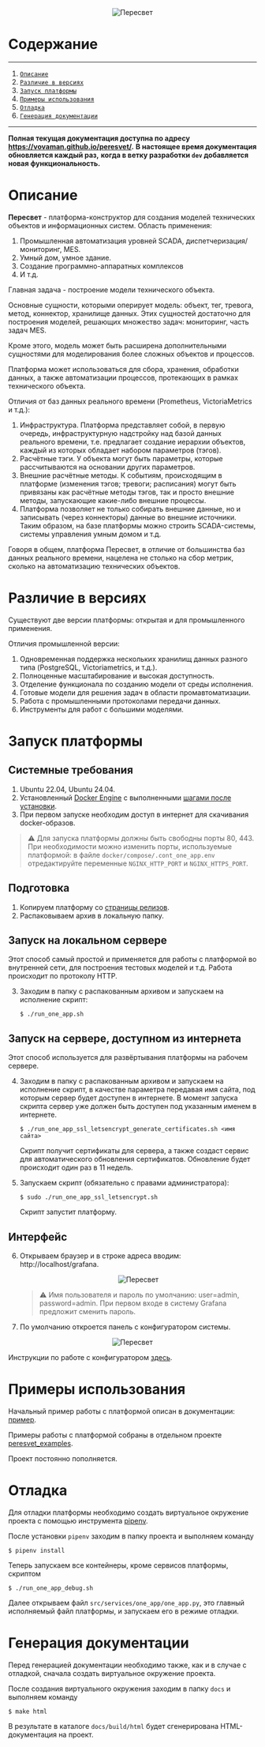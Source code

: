 <div style="text-align: center;">
   <img src="pics/logo.png" alt="Пересвет" />
</div>

# Содержание

---

1. [`Описание`](#description)
2. [`Различие в версиях`](#versions)
3. [`Запуск платформы`](#running)
4. [`Примеры использования`](#examples)
5. [`Отладка`](#debugging)
6. [`Генерация документации`](#make_docs)

---

**Полная текущая документация доступна по адресу https://vovaman.github.io/peresvet/.**
**В настоящее время документация обновляется каждый раз,**
**когда в ветку разработки `dev` добавляется**
**новая функциональность.**

# <a name="description"></a>Описание

**Пересвет** - платформа-конструктор для создания моделей технических объектов и информационных систем.
Область применения: 

1. Промышленная автоматизация уровней SCADA, диспетчеризация/мониторинг, MES.
2. Умный дом, умное здание.
3. Создание программно-аппаратных комплексов
4. И т.д.

Главная задача - построение модели технического объекта.

Основные сущности, которыми оперирует модель: объект, тег, тревога, метод, коннектор, хранилище данных.
Этих сущностей достаточно для построения моделей, решающих множество задач: мониторинг, часть задач MES.

Кроме этого, модель может быть расширена дополнительными сущностями для моделирования более сложных
объектов и процессов.

Платформа может использоваться для сбора, хранения, обработки данных, а также
автоматизации процессов, протекающих в рамках технического объекта.

Отличия от баз данных реального времени (Prometheus, VictoriaMetrics и т.д.):

1. Инфраструктура. Платформа представляет собой, в первую очередь,
   инфраструктурную надстройку над базой данных реального времени,
   т.е. предлагает создание иерархии объектов, каждый из которых обладает
   набором параметров (тэгов).
2. Расчётные тэги. У объекта могут быть параметры, которые рассчитываются
   на основании других параметров.
3. Внешние расчётные методы. К событиям, происходящим в платформе
   (изменения тэгов; тревоги; расписания) могут быть привязаны как
   расчётные методы тэгов, так и просто внешние методы,
   запускающие какие-либо внешние процессы.
4. Платформа позволяет не только собирать внешние данные, но и записывать
   (через коннекторы) данные во внешние источники.
   Таким образом, на базе платформы можно строить SCADA-системы,
   системы управления умным домом и т.д.

Говоря в общем, платформа Пересвет, в отличие от большинства баз данных
реального времени, нацелена не столько на сбор метрик,
сколько на автоматизацию технических объектов.

# <a name="versions"></a>Различие в версиях
Существуют две версии платформы: открытая и для промышленного применения.

Отличия промышленной версии:

1. Одновременная поддержка нескольких хранилищ данных разного типа (PostgreSQL, Victoriametrics, и т.д.).
2. Полноценные масштабирование и высокая доступность.
3. Отделение функционала по созданию модели от среды исполнения.
4. Готовые модели для решения задач в области промавтоматизации.
5. Работа с промышленными протоколами передачи данных.
6. Инструменты для работ с большими моделями.

# <a name="running"></a> Запуск платформы

## Системные требования

1. Ubuntu 22.04, Ubuntu 24.04.
2. Установленный [Docker Engine](https://docs.docker.com/engine/install/ubuntu/) 
   с выполненными [шагами после установки](https://docs.docker.com/engine/install/linux-postinstall/).
3. При первом запуске необходим доступ в интернет для скачивания docker-образов.

> :warning: Для запуска платформы должны быть свободны порты 80, 443.
> При необходимости можно изменить порты, используемые платформой:
> в файле ``docker/compose/.cont_one_app.env``
> отредактируйте переменные ``NGINX_HTTP_PORT`` и ``NGINX_HTTPS_PORT``.

## Подготовка
1. Копируем платформу со [страницы релизов](https://github.com/Vovaman/peresvet/releases).
2. Распаковываем архив в локальную папку.

## Запуск на локальном сервере 
Этот способ самый простой и применяется для работы с платформой во внутренней сети,
для построения тестовых моделей и т.д.
Работа происходит по протоколу HTTP.

3. Заходим в папку с распакованным архивом и запускаем на исполнение скрипт:
   
   ```console
   $ ./run_one_app.sh
   ```
 
## Запуск на сервере, доступном из интернета
Этот способ используется для развёртывания платформы на рабочем сервере.

4. Заходим в папку с распакованным архивом и запускаем на исполнение скрипт, в качестве
   параметра передавая имя сайта, под которым сервер будет доступен в интернете.
   В момент запуска скрипта сервер уже должен быть доступен под указанным именем в интернете.
   
   ```console
   $ ./run_one_app_ssl_letsencrypt_generate_certificates.sh <имя сайта>
   ```

   Скрипт получит сертификаты для сервера, а также создаст сервис для автоматического обновления сертификатов.
   Обновление будет происходит один раз в 11 недель.

5. Запускаем скрипт (обязательно с правами администратора):

   ```console
   $ sudo ./run_one_app_ssl_letsencrypt.sh
   ```
   
   Скрипт запустит платформу.

## Интерфейс

6. Открываем браузер и в строке адреса вводим: http://localhost/grafana.

   <div style="text-align: center;">
      <img src="pics/welcome.png" alt="Пересвет" />
   </div>
   
   > :warning: Имя пользователя и пароль по умолчанию: user=admin, password=admin.
   > При первом входе в систему Grafana предложит сменить пароль.

7. По умолчанию откроется панель с конфигуратором системы.

<div style="text-align: center;">
   <img src="pics/configurator.png" alt="Пересвет" />
</div>

Инструкции по работе с конфигуратором 
[здесь](https://vovaman.github.io/peresvet/configurator/configurator.html).

# <a name="examples"></a> Примеры использования

Начальный пример работы с платформой описан в документации:
[пример](https://vovaman.github.io/peresvet/examples/examples.html).

Примеры работы с платформой собраны в отдельном проекте 
[peresvet_examples](https://github.com/Vovaman/peresvet_examples).

Проект постоянно пополняется.

# <a name="debugging"></a> Отладка

Для отладки платформы необходимо создать виртуальное окружение проекта с помощью инструмента
[pipenv](https://pipenv.pypa.io/en/latest/).

После установки `pipenv` заходим в папку проекта и выполняем команду 

```console
$ pipenv install
```

Теперь запускаем все контейнеры, кроме сервисов платформы, скриптом

```console
$ ./run_one_app_debug.sh
```

Далее открываем файл ``src/services/one_app/one_app.py``, это главный исполняемый файл платформы,
и запускаем его в режиме отладки.

# <a name="make_docs"></a> Генерация документации

Перед генерацией документации необходимо также, как и в случае с отладкой, сначала создать виртуальное окружение проекта.

После создания виртуального окружения заходим в папку ``docs`` и выполняем команду 

```console
$ make html
```

В результате в каталоге ``docs/build/html`` будет сгенерирована HTML-документация на проект.


